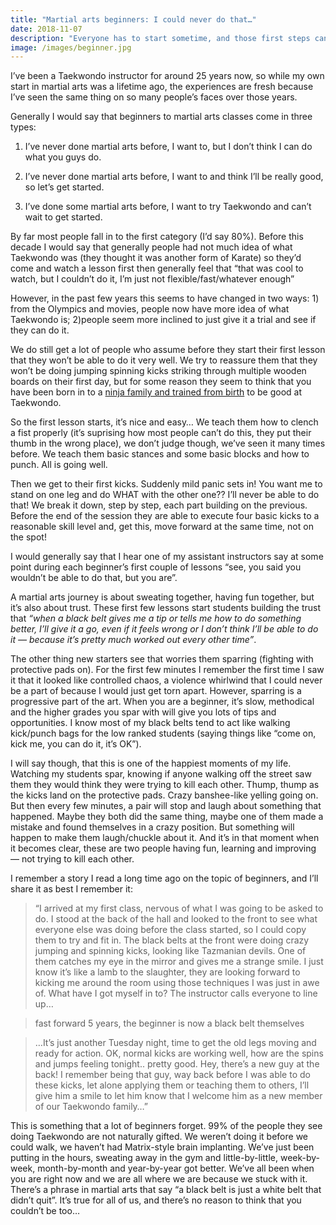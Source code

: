 ```yaml
---
title: "Martial arts beginners: I could never do that…"
date: 2018-11-07
description: "Everyone has to start sometime, and those first steps can be daunting"
image: /images/beginner.jpg
---
```

I’ve been a Taekwondo instructor for around 25 years now, so while my own start in martial arts was a lifetime ago, the experiences are fresh because I’ve seen the same thing on so many people’s faces over those years.

Generally I would say that beginners to martial arts classes come in three types:

1. I’ve never done martial arts before, I want to, but I don’t think I can do what you guys do.

2. I’ve never done martial arts before, I want to and think I’ll be really good, so let’s get started.

3. I’ve done some martial arts before, I want to try Taekwondo and can’t wait to get started.

By far most people fall in to the first category (I’d say 80%). Before this decade I would say that generally people had not much idea of what Taekwondo was (they thought it was another form of Karate) so they’d come and watch a lesson first then generally feel that “that was cool to watch, but I couldn’t do it, I’m just not flexible/fast/whatever enough”

However, in the past few years this seems to have changed in two ways: 1) from the Olympics and movies, people now have more idea of what Taekwondo is; 2)people seem more inclined to just give it a trial and see if they can do it.

We do still get a lot of people who assume before they start their first lesson that they won’t be able to do it very well. We try to reassure them that they won’t be doing jumping spinning kicks striking through multiple wooden boards on their first day, but for some reason they seem to think that you have been born in to a [ninja family and trained from birth](http://books.google.co.uk/books?id=iBd6AgAAQBAJ&pg=PA18&lpg=PA18&dq=ninja+child+trained+early+age&source=bl&ots=FgE4vCl8NW&sig=SS_3-xYFh9rHfOiIUBbQwQnoYKc&hl=en&sa=X&ei=jchlVP3aC4LuarajgMAM&ved=0CCMQ6AEwAQ#v=onepage&q=ninja%20child%20trained%20early%20age&f=false) to be good at Taekwondo.

So the first lesson starts, it’s nice and easy… We teach them how to clench a fist properly (it’s suprising how most people can’t do this, they put their thumb in the wrong place), we don’t judge though, we’ve seen it many times before. We teach them basic stances and some basic blocks and how to punch. All is going well.

Then we get to their first kicks. Suddenly mild panic sets in! You want me to stand on one leg and do WHAT with the other one?? I’ll never be able to do that! We break it down, step by step, each part building on the previous. Before the end of the session they are able to execute four basic kicks to a reasonable skill level and, get this, move forward at the same time, not on the spot!

I would generally say that I hear one of my assistant instructors say at some point during each beginner’s first couple of lessons “see, you said you wouldn’t be able to do that, but you are”.

A martial arts journey is about sweating together, having fun together, but it’s also about trust. These first few lessons start students building the trust that *“when a black belt gives me a tip or tells me how to do something better, I’ll give it a go, even if it feels wrong or I don’t think I’ll be able to do it — because it’s pretty much worked out every other time”*.

The other thing new starters see that worries them sparring (fighting with protective pads on). For the first few minutes I remember the first time I saw it that it looked like controlled chaos, a violence whirlwind that I could never be a part of because I would just get torn apart. However, sparring is a progressive part of the art. When you are a beginner, it’s slow, methodical and the higher grades you spar with will give you lots of tips and opportunities. I know most of my black belts tend to act like walking kick/punch bags for the low ranked students (saying things like “come on, kick me, you can do it, it’s OK”).

I will say though, that this is one of the happiest moments of my life. Watching my students spar, knowing if anyone walking off the street saw them they would think they were trying to kill each other. Thump, thump as the kicks land on the protective pads. Crazy banshee-like yelling going on. But then every few minutes, a pair will stop and laugh about something that happened. Maybe they both did the same thing, maybe one of them made a mistake and found themselves in a crazy position. But something will happen to make them laugh/chuckle about it. And it’s in that moment when it becomes clear, these are two people having fun, learning and improving — not trying to kill each other.

I remember a story I read a long time ago on the topic of beginners, and I’ll share it as best I remember it:

> “I arrived at my first class, nervous of what I was going to be asked to do. I stood at the back of the hall and looked to the front to see what everyone else was doing before the class started, so I could copy them to try and fit in. The black belts at the front were doing crazy jumping and spinning kicks, looking like Tazmanian devils. One of them catches my eye in the mirror and gives me a strange smile. I just know it’s like a lamb to the slaughter, they are looking forward to kicking me around the room using those techniques I was just in awe of. What have I got myself in to? The instructor calls everyone to line up…

> fast forward 5 years, the beginner is now a black belt themselves

> …It’s just another Tuesday night, time to get the old legs moving and ready for action. OK, normal kicks are working well, how are the spins and jumps feeling tonight.. pretty good. Hey, there’s a new guy at the back! I remember being that guy, way back before I was able to do these kicks, let alone applying them or teaching them to others, I’ll give him a smile to let him know that I welcome him as a new member of our Taekwondo family…”

This is something that a lot of beginners forget. 99% of the people they see doing Taekwondo are not naturally gifted. We weren’t doing it before we could walk, we haven’t had Matrix-style brain implanting. We’ve just been putting in the hours, sweating away in the gym and little-by-little, week-by-week, month-by-month and year-by-year got better. We’ve all been when you are right now and we are all where we are because we stuck with it. There’s a phrase in martial arts that say “a black belt is just a white belt that didn’t quit”. It’s true for all of us, and there’s no reason to think that you couldn’t be too…
